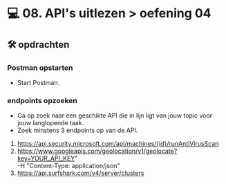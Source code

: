 # 💻 08. API's uitlezen > oefening 04

## 🛠️ opdrachten

### Postman opstarten

 - Start Postman.

### endpoints opzoeken

 - Ga op zoek naar een geschikte API die in lijn ligt van jouw topic voor jouw langlopende taak.
 - Zoek minstens 3 endpoints op van de API.

 1. https://api.security.microsoft.com/api/machines/{id}/runAntiVirusScan
 2. https://www.googleapis.com/geolocation/v1/geolocate?key=YOUR_API_KEY" \
-H "Content-Type: application/json"
3. https://api.surfshark.com/v4/server/clusters